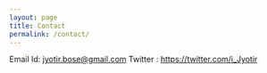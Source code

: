 ```yaml
---
layout: page
title: Contact
permalink: /contact/
---
```


Email Id:  jyotir.bose@gmail.com
Twitter : https://twitter.com/i_Jyotir
